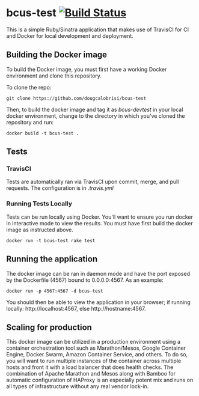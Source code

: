 # bcus-test [![Build Status](https://travis-ci.org/dougcalobrisi/bcus-test.svg?branch=master)](https://travis-ci.org/dougcalobrisi/bcus-test)
This is a simple Ruby/Sinatra application that makes use of TravisCI for CI and Docker for local development and deployment.

## Building the Docker image
To build the Docker image, you must first have a working Docker environment and clone this repository.

To clone the repo:
```
git clone https://github.com/dougcalobrisi/bcus-test
```

Then, to build the docker image and tag it as *bcus-devtest* in your local docker environment, change to the directory in which you've cloned the repository and run:
```
docker build -t bcus-test .
```

## Tests
### TravisCI
Tests are automatically ran via TravisCI upon commit, merge, and pull requests. The configuration is in *.travis.yml*

### Running Tests Locally
Tests can be run locally using Docker. You'll want to ensure you run docker in interactive mode to view the results. You must have first build the docker image as instructed above.
```
docker run -t bcus-test rake test
```

## Running the application
The docker image can be ran in daemon mode and have the port exposed by the Dockerfile (4567) bound to 0.0.0.0:4567. As an example:
```
docker run -p 4567:4567 -d bcus-test
```
You should then be able to view the application in your browser; if running locally: http://localhost:4567, else http://hostname:4567.

## Scaling for production
This docker image can be utilized in a production environment using a container orchestration tool such as Marathon/Mesos, Google Container Engine, Docker Swarm, Amazon Container Service, and others. To do so, you will want to run multiple instances of the container across multiple hosts and front it with a load balancer that does health checks. The combination of Apache Marathon and Mesos along with Bamboo for automatic configuration of HAProxy is an especially potent mix and runs on all types of infrastructure without any real vendor lock-in.

